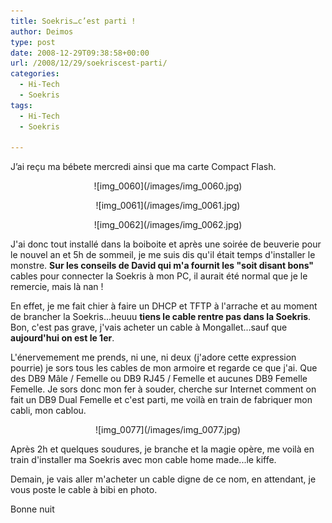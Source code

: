 ```yaml
---
title: Soekris…c’est parti !
author: Deimos
type: post
date: 2008-12-29T09:38:58+00:00
url: /2008/12/29/soekriscest-parti/
categories:
  - Hi-Tech
  - Soekris
tags:
  - Hi-Tech
  - Soekris

---
```


J’ai reçu ma bébete mercredi ainsi que ma carte Compact Flash.

<p style="text-align: center;">
![img_0060](/images/img_0060.jpg)

<p style="text-align: center;">
![img_0061](/images/img_0061.jpg)

<p style="text-align: center;">
![img_0062](/images/img_0062.jpg)

J'ai donc tout installé dans la boiboite et après une soirée de beuverie pour le nouvel an et 5h de sommeil, je me suis dis qu'il était temps d'installer le monstre. **Sur les conseils de David qui m'a fournit les "soit disant bons"** cables pour connecter la Soekris à mon PC, il aurait été normal que je le remercie, mais là nan !

En effet, je me fait chier à faire un DHCP et TFTP à l'arrache et au moment de brancher la Soekris...heuuu **tiens le cable rentre pas dans la Soekris**. Bon, c'est pas grave, j'vais acheter un cable à Mongallet...sauf que **aujourd'hui on est le 1er**.

L'énervemement me prends, ni une, ni deux (j'adore cette expression pourrie) je sors tous les cables de mon armoire et regarde ce que j'ai. Que des DB9 Mâle / Femelle ou DB9 RJ45 / Femelle et aucunes DB9 Femelle Femelle. Je sors donc mon fer à souder, cherche sur Internet comment on fait un DB9 Dual Femelle et c'est parti, me voilà en train de fabriquer mon cabli, mon cablou.

<p style="text-align: center;">
![img_0077](/images/img_0077.jpg)

Après 2h et quelques soudures, je branche et la magie opère, me voilà en train d'installer ma Soekris avec mon cable home made...le kiffe.

Demain, je vais aller m'acheter un cable digne de ce nom, en attendant, je vous poste le cable à bibi en photo.

Bonne nuit
